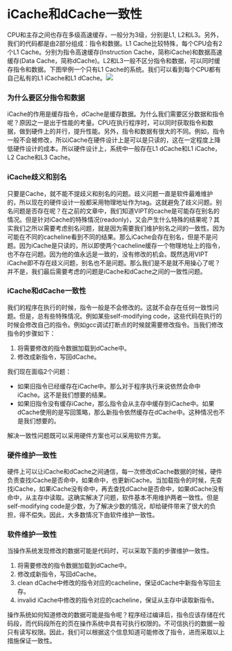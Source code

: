 # iCache和dCache一致性

CPU和主存之间也存在多级高速缓存，一般分为3级，分别是L1, L2和L3。另外，我们的代码都是由2部分组成：指令和数据。L1 Cache比较特殊，每个CPU会有2个L1 Cache。分别为指令高速缓存\(Instruction Cache，简称iCache\)和数据高速缓存\(Data Cache，简称dCache\)。L2和L3一般不区分指令和数据，可以同时缓存指令和数据。下图举例一个只有L1 Cache的系统。我们可以看到每个CPU都有自己私有的L1 iCache和L1 dCache。![](https://pic2.zhimg.com/80/v2-6f163024205e32bf768f9a7e3ab444dd_1440w.jpg)

### 为什么要区分指令和数据

iCache的作用是缓存指令，dCache是缓存数据。为什么我们需要区分数据和指令呢？原因之一是出于性能的考量。CPU在执行程序时，可以同时获取指令和数据，做到硬件上的并行，提升性能。另外，指令和数据有很大的不同。例如，指令一般不会被修改，所以iCache在硬件设计上是可以是只读的，这在一定程度上降低硬件设计的成本。所以硬件设计上，系统中一般存在L1 dCache和L1 iCache，L2 Cache和L3 Cache。

### iCache歧义和别名

只要是Cache，就不能不提歧义和别名的问题。歧义问题一直是软件最难维护的，所以现在的硬件设计一般都采用物理地址作为tag。这就避免了歧义问题。别名问题是否存在呢？在之前的文章中，我们知道VIPT的cache是可能存在别名的情况。但是针对iCache的特殊情况\(readonly\)，又会产生什么特殊的结果呢？其实我们之所以需要考虑别名问题，就是因为需要我们维护别名之间的一致性。因为可能在不同的cacheline看到不同的结果。那么iCache会存在别名，但是不是问题。因为iCache是只读的，所以即使两个cacheline缓存一个物理地址上的指令，也不存在问题。因为他的值永远是一致的，没有修改的机会。既然选用VIPT iCache即不存在歧义问题，别名也不是问题。那么我们是不是就不用操心了呢？并不是，我们最后需要考虑的问题是iCache和dCache之间的一致性问题。

### iCache和dCache一致性

我们的程序在执行的时候，指令一般是不会修改的。这就不会存在任何一致性问题。但是，总有些特殊情况。例如某些self-modifying code，这些代码在执行的时候会修改自己的指令。例如gcc调试打断点的时候就需要修改指令。当我们修改指令的步骤如下：

1. 将需要修改的指令数据加载到dCache中。
2. 修改成新指令，写回dCache。

我们现在面临2个问题：

* 如果旧指令已经缓存在iCache中。那么对于程序执行来说依然会命中iCache。这不是我们想要的结果。
* 如果旧指令没有缓存iCache，那么指令会从主存中缓存到iCache中。如果dCache使用的是写回策略，那么新指令依然缓存在dCache中。这种情况也不是我们想要的。

解决一致性问题既可以采用硬件方案也可以采用软件方案。

### 硬件维护一致性

硬件上可以让iCache和dCache之间通信，每一次修改dCache数据的时候，硬件负责查找iCache是否命中，如果命中，也更新iCache。当加载指令的时候，先查找iCache，如果iCache没有命中，再去查找dCache是否命中，如果dCache没有命中，从主存中读取。这确实解决了问题，软件基本不用维护两者一致性。但是self-modifying code是少数，为了解决少数的情况，却给硬件带来了很大的负担，得不偿失。因此，大多数情况下由软件维护一致性。

### 软件维护一致性

当操作系统发现修改的数据可能是代码时，可以采取下面的步骤维护一致性。

1. 将需要修改的指令数据加载到dCache中。
2. 修改成新指令，写回dCache。
3. clean dCache中修改的指令对应的cacheline，保证dCache中新指令写回主存。
4. invalid iCache中修改的指令对应的cacheline，保证从主存中读取新指令。

操作系统如何知道修改的数据可能是指令呢？程序经过编译后，指令应该存储在代码段，而代码段所在的页在操作系统中具有可执行权限的。不可信执行的数据一般只有读写权限。因此，我们可以根据这个信息知道可能修改了指令，进而采取以上措施保证一致性。

